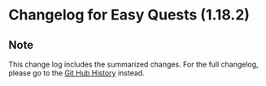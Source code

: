 # Changelog for Easy Quests (1.18.2)

## Note

This change log includes the summarized changes.
For the full changelog, please go to the [Git Hub History][history] instead.

[history]: https://github.com/MarkusBordihn/BOs-Easy-Quests/commits/
